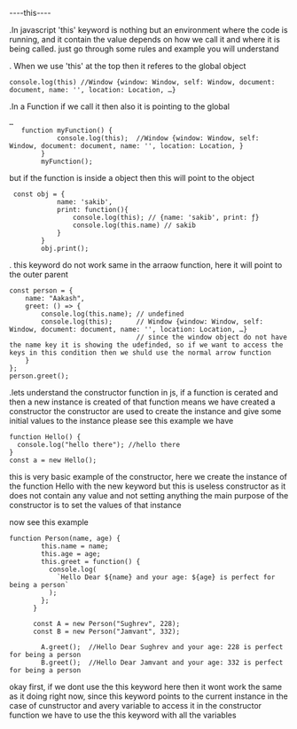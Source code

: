 ----this----

.In javascript 'this' keyword is nothing but an environment where the code is running, and it contain the value depends on how we call it and where it is being called.
just go through some rules and example you will understand



. When we use 'this' at the top then it referes to the global object
```
console.log(this) //Window {window: Window, self: Window, document: document, name: '', location: Location, …}
```



.In a Function if we call it then also it is pointing to the global 
```
…
   function myFunction() {
            console.log(this);  //Window {window: Window, self: Window, document: document, name: '', location: Location, }
        }
        myFunction();
```
but if the function is inside a object then this will point to the object
```
 const obj = {
            name: 'sakib',
            print: function(){
                console.log(this); // {name: 'sakib', print: ƒ}
                console.log(this.name) // sakib
            }
        }
        obj.print(); 
```



. this keyword do not work same in the arraow function, here it will point to the outer parent 
```
const person = {
    name: "Aakash",
    greet: () => {
        console.log(this.name); // undefined
        console.log(this);      // Window {window: Window, self: Window, document: document, name: '', location: Location, …}
                                // since the window object do not have the name key it is showing the udefinded, so if we want to access the keys in this condition then we shuld use the normal arrow function
    }
};
person.greet(); 
````



.lets understand the constructor function in js, 
if a function is cerated and then a new instance is created of that function means we have created a constructor
the constructor are used to create the instance and give some initial values to the instance
please see this example we have
```
function Hello() {
  console.log("hello there"); //hello there
}
const a = new Hello();
```
this is very basic example of the constructor, here we create the instance of the function Hello with the new keyword but this is useless constructor as it does
not contain any value and not setting anything the main purpose of the constructor is to set the values of that instance


now see this example
```
function Person(name, age) {
        this.name = name;
        this.age = age;
        this.greet = function() {
          console.log(
            `Hello Dear ${name} and your age: ${age} is perfect for being a person`
          );
        };
      }

      const A = new Person("Sughrev", 228);
      const B = new Person("Jamvant", 332);

        A.greet();  //Hello Dear Sughrev and your age: 228 is perfect for being a person
        B.greet();  //Hello Dear Jamvant and your age: 332 is perfect for being a person
```
okay first, if we dont use the this keyword here then it wont work the same as it doing right now, since this keyword points to the current instance in the case of cunstructor and 
avery variable to access it in the constructor function we have to use the this keyword with all the variables
